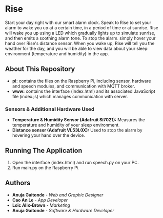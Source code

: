 # Rise

Start your day right with our smart alarm clock. Speak to Rise to set your alarm to wake you up at a certain time, in a period of time or at sunrise. Rise will wake you up using a LED which gradually lights up to simulate sunrise, and then emits a soothing alarm tone. To stop the alarm. simply hover your hand over Rise's distance sensor. When you wake up, Rise will tell you the weather for the day, and you will be able to view data about your sleep environment (temperature and humidity) in the app.

## About This Repository

* **pi:** contains the files on the Raspberry Pi, including sensor, hardware and speech modules, and communication with MQTT broker.
* **www:** contains the interface (index.html) and its associated JavaScript file (index.js) which manages communication with server.

### Sensors & Additional Hardware Used

* **Temperature & Humidity Sensor (Adafruit Si7021):** Measures the temperature and humidity of your sleep environment.
* **Distance sensor (Adafruit VL53L0X):** Used to stop the alarm by hovering your hand over the device.

## Running The Application

1. Open the interface (index.html) and run speech.py on your PC.
2. Run main.py on the Raspberry Pi.

## Authors

* **Anuja Gaitonde** - *Web and Graphic Designer*
* **Cao An Le** - *App Developer*
* **Loic Alix-Brown** - *Marketing*
* **Anuja Gaitonde** - *Software & Hardware Developer*
